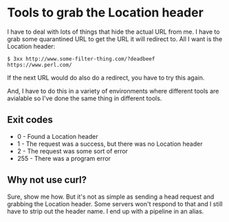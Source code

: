 # Tools to grab the Location header

I have to deal with lots of things that hide the actual URL from
me. I have to grab some quarantined URL to get the URL it will redirect to. All
I want is the Location header:

	$ 3xx http://www.some-filter-thing.com/?deadbeef
	https://www.perl.com/

If the next URL would do also do a redirect, you have to try this again.

And, I have to do this in a variety of environments where different
tools are avialable so I've done the same thing in different tools.

## Exit codes

* 0   - Found a Location header
* 1   - The request was a success, but there was no Location header
* 2   - The request was some sort of error
* 255 - There was a program error

## Why not use curl?

Sure, show me how. But it's not as simple as sending a head request
and grabbing the Location header. Some servers won't respond to that
and I still have to strip out the header name. I end up with a pipeline
in an alias.
